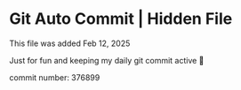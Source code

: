 # Git Auto Commit | Hidden File

This file was added Feb 12, 2025

Just for fun and keeping my daily git commit active 🤪

commit number: 376899

